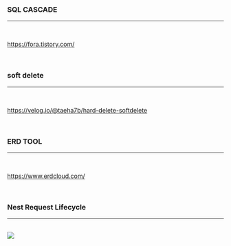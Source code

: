 ### SQL CASCADE

---

<BR>

https://fora.tistory.com/

<BR>

### soft delete

---

<br>

https://velog.io/@taeha7b/hard-delete-softdelete

<BR>

### ERD TOOL

---

<BR>

https://www.erdcloud.com/

<br>

### Nest Request Lifecycle

---

<br>

<img src="https://user-images.githubusercontent.com/62149784/151923434-03c78fd3-8363-487e-b2d2-fa99e381472b.jpg">
